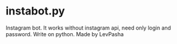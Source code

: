 # instabot.py
Instagram bot. It works without instagram api, need only login and password. Write on python. Made by LevPasha
